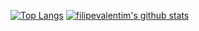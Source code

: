 [![Top Langs](https://github-readme-stats.vercel.app/api/top-langs/?username=filipevalentim&layout=compact)](https://github.com/anuraghazra/github-readme-stats)
[![filipevalentim's github stats](https://github-readme-stats.vercel.app/api?username=filipevalentim&show_icons=true&theme=default)](https://github.com/filipevalentim/)

